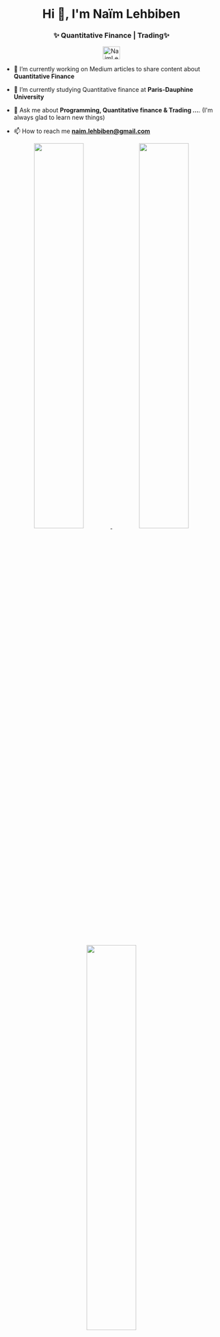 <h1 align="center">Hi 👋, I'm Naïm Lehbiben </h1>

<h3 align="center">✨ Quantitative Finance | Trading✨</h3>

<p align="center">
<a href="https://www.linkedin.com/in/lehbiben/" target="blank"><img align="center" src="https://unpkg.com/simple-icons@latest/icons/linkedin.svg" alt="NaimLehbiben" height="30" width="40" /></a>
</p>

- 🔭 I’m currently working on Medium articles to share content about **Quantitative Finance**

- 🌱 I’m currently studying Quantitative finance at **Paris-Dauphine University**

- 💬 Ask me about **Programming, Quantitative finance & Trading ...**. (I'm always glad to learn new things)

- 📫 How to reach me **naim.lehbiben@gmail.com**



<p align="center">
<a href="https://github-readme-stats.vercel.app/api?username=NaimLehbiben&count_private=true&show_icons=true&include_all_commits=false&hide_border=true&hide_title=true">
  <img width="48%"  src="https://github-readme-stats.vercel.app/api?username=NaimLehbiben&count_private=true&show_icons=true&include_all_commits=false&hide_border=true&hide_title=true" />
</a>
  <img height="48%" width="auto" src ="https://github-readme-stats.vercel.app/api/top-langs/?username=NaimLehbiben&layout=compact&hide_border=true&langs_count=6&hide=css,php,html">
<a href="https://github-readme-streak-stats.herokuapp.com/?user=NaimLehbiben&hide_border=true">
  <img width="48%"  src="https://github-readme-streak-stats.herokuapp.com/?user=NaimLehbiben&hide_border=true" />
</a>


</p>
